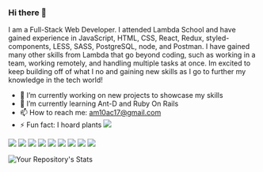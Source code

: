 ### Hi there 👋
 I am a Full-Stack Web Developer. I attended Lambda School and have gained experience in JavaScript, HTML, CSS, React, Redux, styled-components, LESS, SASS, PostgreSQL, node, and Postman. I have gained many other skills from Lambda that go beyond coding, such as working in a team, working remotely, and handling multiple tasks at once. Im excited to keep building off of what I no and gaining new skills as I go to further my knowledge in the tech world!



- 🔭 I’m currently working on new projects to showcase my skills
- 🌱 I’m currently learning Ant-D and Ruby On Rails
- 📫 How to reach me: am10ac17@gmail.com
- ⚡ Fun fact: I hoard plants <img src="https://img.icons8.com/office/16/000000/potted-plant.png"/>

<img src="https://img.icons8.com/color/64/000000/javascript.png"/> <img src="https://img.icons8.com/color/48/000000/html.png"/>
<img src="https://img.icons8.com/color/48/000000/css-filetype.png"/>
<img src="https://img.icons8.com/bubbles/50/000000/react.png"/>
<img src="https://img.icons8.com/color/48/000000/redux.png"/>
<img src="https://img.icons8.com/color/48/000000/postgreesql.png"/>
<img src="https://img.icons8.com/color/48/000000/nodejs.png"/>
<img src="https://img.icons8.com/cute-clipart/64/000000/github.png"/>
<img src="https://img.icons8.com/nolan/64/visual-studio-code-2019.png"/>


![Your Repository's Stats](https://github-readme-stats.vercel.app/api?username=CCooper92&theme=nightowl&show_icons=true)
